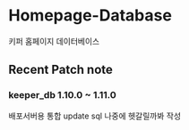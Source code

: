 

# Homepage-Database

키퍼 홈페이지 데이터베이스

## Recent Patch note
### keeper_db 1.10.0 ~ 1.11.0
배포서버용 통합 update sql
나중에 헷갈릴까봐 작성